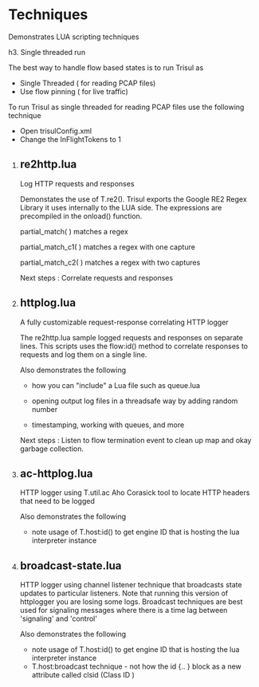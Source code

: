 Techniques
===========


Demonstrates LUA scripting techniques


h3. Single threaded run

The best way to handle flow based states is to run Trisul as 
 - Single Threaded ( for reading PCAP files)
 - Use flow pinning ( for live traffic)

To run Trisul as single threaded for reading PCAP files use the following technique
 - Open trisulConfig.xml 
 - Change the InFlightTokens to 1 




1. re2http.lua
   --------------

   Log HTTP requests and responses

   Demonstates the use of T.re2(). Trisul exports the Google RE2 Regex Library 
   it uses internally to the LUA side. The expressions are precompiled in the 
   onload() function.

   partial_match( ) matches a regex 

   partial_match_c1( ) matches a regex with one capture

   partial_match_c2( ) matches a regex with two captures

   Next steps : Correlate requests and responses

  
2. httplog.lua
   -----------

   A fully customizable request-response correlating HTTP logger

   The re2http.lua sample logged requests and responses on separate lines. This scripts
   uses the flow:id() method to correlate responses to requests and log them on a single
   line.
  
   Also demonstrates the following

   - how you can "include" a Lua file such as queue.lua 

   - opening output log files in a threadsafe way by adding random number

   - timestamping, working with queues, and more

   Next steps : Listen to flow termination event to clean up map and okay garbage collection.


3. ac-httplog.lua
   -----------

   HTTP logger using T.util.ac Aho Corasick tool to locate HTTP headers that need to be logged

   Also demonstrates the following

   - note usage of T.host:id() to get engine ID that is hosting the lua interpreter instance 


4. broadcast-state.lua
   --------------------

   HTTP logger using channel listener technique that broadcasts state updates to particular listeners.
   Note that running this version of httplogger you are losing some logs. Broadcast techniques are 
   best used for signaling messages where there is a time lag between 'signaling' and 'control' 

   Also demonstrates the following

   - note usage of T.host:id() to get engine ID that is hosting the lua interpreter instance 
   - T.host:broadcast technique - not how the id {.. } block as a new attribute called clsid (Class ID )


